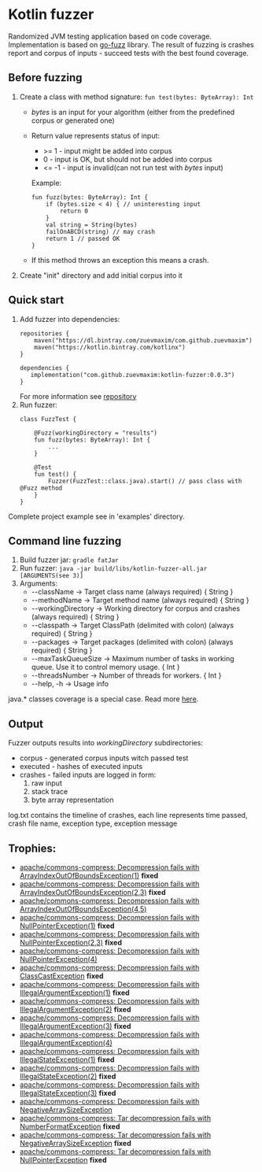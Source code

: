 # Kotlin fuzzer
Randomized JVM testing application based on code coverage.
Implementation is based on [go-fuzz](https://github.com/dvyukov/go-fuzz) library.
The result of fuzzing is crashes report and corpus of inputs - succeed tests with the best found coverage.

## Before fuzzing
1. Create a class with method signature: `fun test(bytes: ByteArray): Int`
    * *bytes* is an input for your algorithm (either from the predefined corpus or generated one)
    * Return value represents status of input: 
      * \>= 1 - input might be added into corpus
      * 0 - input is OK, but should not be added into corpus
      * <= -1 - input is invalid(can not run test with *bytes* input)
      
      Example:
      ```
      fun fuzz(bytes: ByteArray): Int {
          if (bytes.size < 4) { // uninteresting input
              return 0
          }
          val string = String(bytes)
          failOnABCD(string) // may crash
          return 1 // passed OK
      }
      ```
    * If this method throws an exception this means a crash.
      
2. Create "init" directory and add initial corpus into it


## Quick start
1. Add fuzzer into dependencies:
    ```
    repositories {
        maven("https://dl.bintray.com/zuevmaxim/com.github.zuevmaxim")
        maven("https://kotlin.bintray.com/kotlinx")
    }
   
    dependencies {
       implementation("com.github.zuevmaxim:kotlin-fuzzer:0.0.3")
    }
    ``` 
   For more information see [repository](https://bintray.com/zuevmaxim/com.github.zuevmaxim/kotlin-fuzzer/0.0.3)
2. Run fuzzer:
    ```
    class FuzzTest {
    
        @Fuzz(workingDirectory = "results")
        fun fuzz(bytes: ByteArray): Int {
            ...
        }
    
        @Test
        fun test() {
            Fuzzer(FuzzTest::class.java).start() // pass class with @Fuzz method
        }
    }
    ```
Complete project example see in 'examples' directory.


## Command line fuzzing
1. Build fuzzer jar: `gradle fatJar`
2. Run fuzzer: `java -jar build/libs/kotlin-fuzzer-all.jar [ARGUMENTS(see 3)]`
3. Arguments:
    * --className -> Target class name (always required) { String }
    * --methodName -> Target method name (always required) { String }
    * --workingDirectory -> Working directory for corpus and crashes (always required) { String }
    * --classpath -> Target ClassPath (delimited with colon) (always required) { String }
    * --packages -> Target packages (delimited with colon) (always required) { String }
    * --maxTaskQueueSize -> Maximum number of tasks in working queue. Use it to control memory usage. { Int }
    * --threadsNumber -> Number of threads for workers. { Int }
    * --help, -h -> Usage info
    
java.* classes coverage is a special case. Read more [here](https://github.com/zuevmaxim/kotlin-fuzzer/wiki/Java-coverage).
    
## Output
Fuzzer outputs results into *workingDirectory* subdirectories:
  * corpus - generated corpus inputs witch passed test
  * executed - hashes of executed inputs
  * crashes - failed inputs are logged in form:
    1. raw input
    2. stack trace
    3. byte array representation

log.txt contains the timeline of crashes, each line represents time passed, crash file name, exception type, exception message

## Trophies:
* [apache/commons-compress: Decompression fails with ArrayIndexOutOfBoundsException(1)](https://issues.apache.org/jira/browse/COMPRESS-516) **fixed**
* [apache/commons-compress: Decompression fails with ArrayIndexOutOfBoundsException(2,3)](https://issues.apache.org/jira/browse/COMPRESS-526) **fixed**
* [apache/commons-compress: Decompression fails with ArrayIndexOutOfBoundsException(4,5)](https://issues.apache.org/jira/browse/COMPRESS-545)
* [apache/commons-compress: Decompression fails with NullPointerException(1)](https://issues.apache.org/jira/browse/COMPRESS-517) **fixed**
* [apache/commons-compress: Decompression fails with NullPointerException(2,3)](https://issues.apache.org/jira/browse/COMPRESS-527) **fixed**
* [apache/commons-compress: Decompression fails with NullPointerException(4)](https://issues.apache.org/jira/browse/COMPRESS-546)
* [apache/commons-compress: Decompression fails with ClassCastException](https://issues.apache.org/jira/browse/COMPRESS-518) **fixed**
* [apache/commons-compress: Decompression fails with IllegalArgumentException(1)](https://issues.apache.org/jira/browse/COMPRESS-519) **fixed**
* [apache/commons-compress: Decompression fails with IllegalArgumentException(2)](https://issues.apache.org/jira/browse/COMPRESS-523) **fixed**
* [apache/commons-compress: Decompression fails with IllegalArgumentException(3)](https://issues.apache.org/jira/browse/COMPRESS-532) **fixed**
* [apache/commons-compress: Decompression fails with IllegalArgumentException(4)](https://issues.apache.org/jira/browse/COMPRESS-547)
* [apache/commons-compress: Decompression fails with IllegalStateException(1)](https://issues.apache.org/jira/browse/COMPRESS-521) **fixed**
* [apache/commons-compress: Decompression fails with IllegalStateException(2)](https://issues.apache.org/jira/browse/COMPRESS-522) **fixed**
* [apache/commons-compress: Decompression fails with IllegalStateException(3)](https://issues.apache.org/jira/browse/COMPRESS-525) **fixed**
* [apache/commons-compress: Decompression fails with NegativeArraySizeException](https://issues.apache.org/jira/browse/COMPRESS-548)
* [apache/commons-compress: Tar decompression fails with NumberFormatException](https://issues.apache.org/jira/browse/COMPRESS-529) **fixed**
* [apache/commons-compress: Tar decompression fails with NegativeArraySizeException](https://issues.apache.org/jira/browse/COMPRESS-530) **fixed**
* [apache/commons-compress: Tar decompression fails with NullPointerException](https://issues.apache.org/jira/browse/COMPRESS-531) **fixed**

